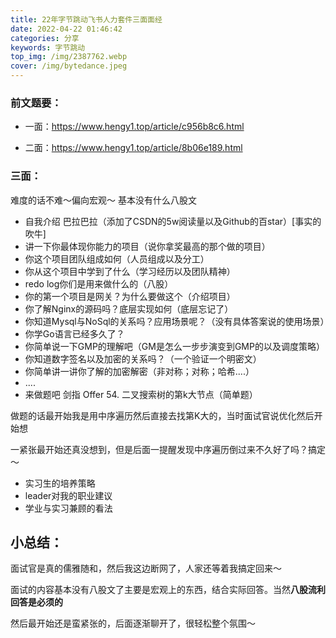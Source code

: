 ```yaml
---
title: 22年字节跳动飞书人力套件三面面经
date: 2022-04-22 01:46:42
categories: 分享
keywords: 字节跳动
top_img: /img/2387762.webp
cover: /img/bytedance.jpeg
---
```


###  前文题要：

- 一面：https://www.hengy1.top/article/c956b8c6.html

- 二面：https://www.hengy1.top/article/8b06e189.html

###  三面：

难度的话不难～偏向宏观～ 基本没有什么八股文

- 自我介绍 巴拉巴拉（添加了CSDN的5w阅读量以及Github的百star）[事实的吹牛]
- 讲一下你最体现你能力的项目（说你拿奖最高的那个做的项目）
- 你这个项目团队组成如何（人员组成以及分工）
- 你从这个项目中学到了什么（学习经历以及团队精神）
- redo log你们是用来做什么的（八股）
- 你的第一个项目是网关？为什么要做这个（介绍项目）
- 你了解Nginx的源码吗？底层实现如何（底层忘记了）
- 你知道Mysql与NoSql的关系吗？应用场景呢？（没有具体答案说的使用场景）
- 你学Go语言已经多久了？
- 你简单说一下GMP的理解吧（GM是怎么一步步演变到GMP的以及调度策略）
- 你知道数字签名以及加密的关系吗？（一个验证一个明密文）
- 你简单讲一讲你了解的加密解密（非对称；对称；哈希....）
- ....
- 来做题吧 剑指 Offer 54. 二叉搜索树的第k大节点（简单题）

做题的话最开始我是用中序遍历然后直接去找第K大的，当时面试官说优化然后开始想

一紧张最开始还真没想到，但是后面一提醒发现中序遍历倒过来不久好了吗？搞定～

- 实习生的培养策略
- leader对我的职业建议
- 学业与实习兼顾的看法

##  小总结：

面试官是真的儒雅随和，然后我这边断网了，人家还等着我搞定回来～

面试的内容基本没有八股文了主要是宏观上的东西，结合实际回答。当然**八股流利回答是必须的**

然后最开始还是蛮紧张的，后面逐渐聊开了，很轻松整个氛围～